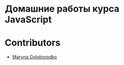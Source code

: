 # Домашние работы курса JavaScript


# Contributors
- [Maryna Goloborodko](https://github.com/maryna-gol)
